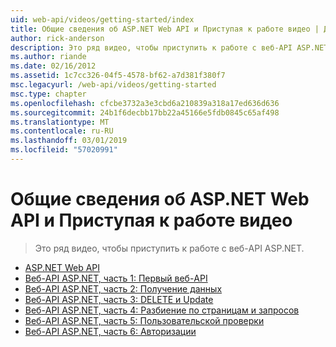 ```yaml
---
uid: web-api/videos/getting-started/index
title: Общие сведения об ASP.NET Web API и Приступая к работе видео | Документация Майкрософт
author: rick-anderson
description: Это ряд видео, чтобы приступить к работе с веб-API ASP.NET.
ms.author: riande
ms.date: 02/16/2012
ms.assetid: 1c7cc326-04f5-4578-bf62-a7d381f380f7
msc.legacyurl: /web-api/videos/getting-started
msc.type: chapter
ms.openlocfilehash: cfcbe3732a3e3cbd6a210839a318a17ed636d636
ms.sourcegitcommit: 24b1f6decbb17bb22a45166e5fdb0845c65af498
ms.translationtype: MT
ms.contentlocale: ru-RU
ms.lasthandoff: 03/01/2019
ms.locfileid: "57020991"
---
```

<a name="aspnet-web-api-overview-and-getting-started-videos"></a>Общие сведения об ASP.NET Web API и Приступая к работе видео
====================
> Это ряд видео, чтобы приступить к работе с веб-API ASP.NET.


- [ASP.NET Web API](aspnet-web-api.md)
- [Веб-API ASP.NET, часть 1: Первый веб-API](your-first-web-api.md)
- [Веб-API ASP.NET, часть 2: Получение данных](getting-data.md)
- [Веб-API ASP.NET, часть 3: DELETE и Update](delete-and-update.md)
- [Веб-API ASP.NET, часть 4: Разбиение по страницам и запросов](paging-and-querying.md)
- [Веб-API ASP.NET, часть 5: Пользовательской проверки](custom-validation.md)
- [Веб-API ASP.NET, часть 6: Авторизации](authorization.md)
